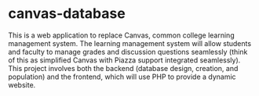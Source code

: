 # canvas-database
This is a web application to replace Canvas, common college learning management system. The learning management system will allow students and faculty to manage grades and discussion questions seamlessly (think of this as simplified Canvas with Piazza support integrated seamlessly). This project involves both the backend (database design, creation, and population) and the frontend, which will use PHP to provide a dynamic website.
